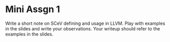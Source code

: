 # Mini Assgn 1
Write a short note on SCeV defining and usage in LLVM.
Play with examples in the slides and write your observations.
Your writeup should refer to the examples in the slides.
